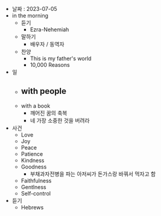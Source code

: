   - 날짜 : 2023-07-05
- in the morning
	- 듣기
		- Ezra-Nehemiah
	- 말하기
		-  배우자 / 동역자 
	- 찬양
		- This is my father's world
		- 10,000 Reasons
- 일
	- with people
		- 
	- with a book
		- 깨어진 꿈의 축복
		- 네 가장 소중한 것을 버려라
- 사건
	- Love
	- Joy
	- Peace
	- Patience
	- Kindness
	- Goodness
		- 부채과자전병을 파는 아저씨가 돈가스랑 바꿔서 먹자고 함 
	- Faithfulness
	- Gentlness
	- Self-control
- 듣기
	- Hebrews 
